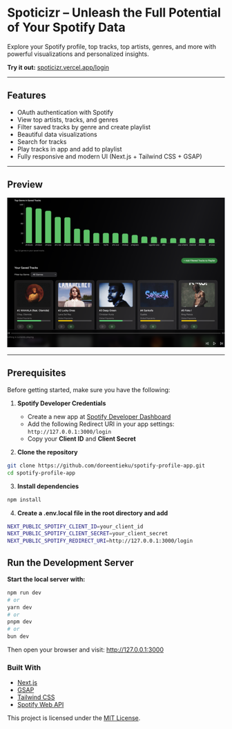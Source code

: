 # Spoticizr – Unleash the Full Potential of Your Spotify Data

Explore your Spotify profile, top tracks, top artists, genres, and more with powerful visualizations and personalized insights.

**Try it out:** [spoticizr.vercel.app/login](https://spoticizr.vercel.app/login)

---

## Features

- OAuth authentication with Spotify  
- View top artists, tracks, and genres  
- Filter saved tracks by genre and create playlist
- Beautiful data visualizations  
- Search for tracks  
- Play tracks in app and add to playlist
- Fully responsive and modern UI (Next.js + Tailwind CSS + GSAP)
---

## Preview

![App Preview](./public/example.png)

---

## Prerequisites

Before getting started, make sure you have the following:

1. **Spotify Developer Credentials**  
   - Create a new app at [Spotify Developer Dashboard](https://developer.spotify.com/dashboard/applications)  
   - Add the following Redirect URI in your app settings:  
     `http://127.0.0.1:3000/login`  
   - Copy your **Client ID** and **Client Secret**

2. **Clone the repository**

```bash
git clone https://github.com/doreentieku/spotify-profile-app.git
cd spotify-profile-app
```

3. **Install dependencies**
```bash
npm install
```

4. **Create a .env.local file in the root directory and add**
```bash
NEXT_PUBLIC_SPOTIFY_CLIENT_ID=your_client_id
NEXT_PUBLIC_SPOTIFY_CLIENT_SECRET=your_client_secret
NEXT_PUBLIC_SPOTIFY_REDIRECT_URI=http://127.0.0.1:3000/login
```

## Run the Development Server
**Start the local server with:**
```bash
npm run dev
# or
yarn dev
# or
pnpm dev
# or
bun dev
```
Then open your browser and visit: http://127.0.0.1:3000

### Built With
 - [Next.js](https://nextjs.org/)
 - [GSAP](https://gsap.com/)
 - [Tailwind CSS](https://tailwindcss.com/)
 - [Spotify Web API](https://developer.spotify.com/documentation/web-api)

This project is licensed under the [MIT License](LICENSE).